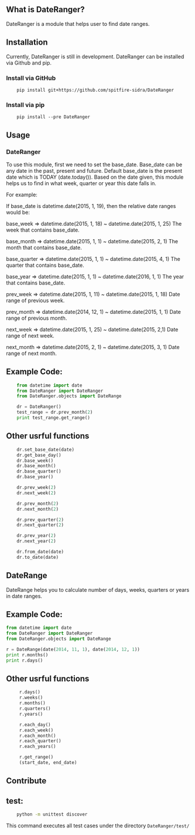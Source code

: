 ## What is DateRanger?

DateRanger is a module that helps user to find date ranges.

## Installation

Currently, DateRanger is still in development.
DateRanger can be installed via Github and pip. 

### Install via GitHub

		pip install git+https://github.com/spitfire-sidra/DateRanger

### Install via pip

		pip install --pre DateRanger

## Usage

### DateRanger

To use this module, first we need to set the base_date.
Base_date can be any date in the past, present and future.
Default base_date is the present date which is TODAY (date.today()).
Based on the date given, this module helps us to find in what week, 
quarter or year this date falls in.

For example:

If base_date is datetime.date(2015, 1, 19), 
then the relative date ranges would be:

base_week 
=> datetime.date(2015, 1, 18) ~ datetime.date(2015, 1, 25)
The week that contains base_date.

base_month 
=> datetime.date(2015, 1, 1) ~ datetime.date(2015, 2, 1)
The month that contains base_date.

base_quarter 
=> datetime.date(2015, 1, 1) ~ datetime.date(2015, 4, 1)
The quarter that contains base_date.

base_year 
=> datetime.date(2015, 1, 1) ~ datetime.date(2016, 1, 1)
The year that contains base_date.

prev_week 
=> datetime.date(2015, 1, 11) ~ datetime.date(2015, 1, 18)
Date range of previous week.

prev_month 
=> datetime.date(2014, 12, 1) ~ datetime.date(2015, 1, 1)
Date range of previous month.

next_week 
=> datetime.date(2015, 1, 25) ~ datetime.date(2015, 2,1)
Date range of next week.

next_month 
=> datetime.date(2015, 2, 1) ~ datetime.date(2015, 3, 1)
Date range of next month.


## Example Code:

```python
	from datetime import date
	from DateRanger import DateRanger
	from DateRanger.objects import DateRange

	dr = DateRanger()
	test_range = dr.prev_month(2)
	print test_range.get_range()
```

## Other usrful functions

```python
	dr.set_base_date(date)
	dr.get_base_day()
	dr.base_week()
	dr.base_month()
	dr.base_quarter()
	dr.base_year()

	dr.prev_week(2)
	dr.next_week(2)

	dr.prev_month(2)
	dr.next_month(2)

	dr.prev_quarter(2)
	dr.next_quarter(2)

	dr.prev_year(2)
	dr.next_year(2)

	dr.from_date(date)
	dr.to_date(date)
```

## DateRange

DateRange helps you to calculate number of days, weeks, quarters or years in date ranges.

## Example Code:

```python
from datetime import date
from DateRanger import DateRanger
from DateRanger.objects import DateRange

r = DateRange(date(2014, 11, 1), date(2014, 12, 1)) 
print r.months()
print r.days()
```

## Other usrful functions

```python
	 r.days()
	 r.weeks()
	 r.months()
	 r.quarters()
	 r.years()

	 r.each_day()
	 r.each_week()
	 r.each_month()
	 r.each_quarter()
	 r.each_years()

	 r.get_range()
	 (start_date, end_date)
```

## Contribute

## test:

```bash
    python -m unittest discover
```

This command executes all test cases under the directory `DateRanger/test/`
